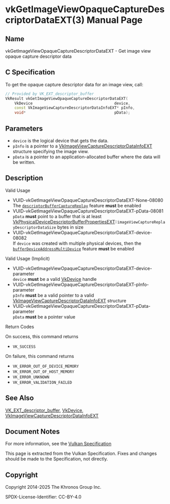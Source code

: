 # vkGetImageViewOpaqueCaptureDescriptorDataEXT(3) Manual Page

## Name

vkGetImageViewOpaqueCaptureDescriptorDataEXT - Get image view opaque capture descriptor data



## [](#_c_specification)C Specification

To get the opaque capture descriptor data for an image view, call:

```c++
// Provided by VK_EXT_descriptor_buffer
VkResult vkGetImageViewOpaqueCaptureDescriptorDataEXT(
    VkDevice                                    device,
    const VkImageViewCaptureDescriptorDataInfoEXT* pInfo,
    void*                                       pData);
```

## [](#_parameters)Parameters

- `device` is the logical device that gets the data.
- `pInfo` is a pointer to a [VkImageViewCaptureDescriptorDataInfoEXT](https://registry.khronos.org/vulkan/specs/latest/man/html/VkImageViewCaptureDescriptorDataInfoEXT.html) structure specifying the image view.
- `pData` is a pointer to an application-allocated buffer where the data will be written.

## [](#_description)Description

Valid Usage

- [](#VUID-vkGetImageViewOpaqueCaptureDescriptorDataEXT-None-08080)VUID-vkGetImageViewOpaqueCaptureDescriptorDataEXT-None-08080  
  The [`descriptorBufferCaptureReplay`](https://registry.khronos.org/vulkan/specs/latest/html/vkspec.html#features-descriptorBufferCaptureReplay) feature **must** be enabled
- [](#VUID-vkGetImageViewOpaqueCaptureDescriptorDataEXT-pData-08081)VUID-vkGetImageViewOpaqueCaptureDescriptorDataEXT-pData-08081  
  `pData` **must** point to a buffer that is at least [VkPhysicalDeviceDescriptorBufferPropertiesEXT](https://registry.khronos.org/vulkan/specs/latest/man/html/VkPhysicalDeviceDescriptorBufferPropertiesEXT.html)::`imageViewCaptureReplayDescriptorDataSize` bytes in size
- [](#VUID-vkGetImageViewOpaqueCaptureDescriptorDataEXT-device-08082)VUID-vkGetImageViewOpaqueCaptureDescriptorDataEXT-device-08082  
  If `device` was created with multiple physical devices, then the [`bufferDeviceAddressMultiDevice`](https://registry.khronos.org/vulkan/specs/latest/html/vkspec.html#features-bufferDeviceAddressMultiDevice) feature **must** be enabled

Valid Usage (Implicit)

- [](#VUID-vkGetImageViewOpaqueCaptureDescriptorDataEXT-device-parameter)VUID-vkGetImageViewOpaqueCaptureDescriptorDataEXT-device-parameter  
  `device` **must** be a valid [VkDevice](https://registry.khronos.org/vulkan/specs/latest/man/html/VkDevice.html) handle
- [](#VUID-vkGetImageViewOpaqueCaptureDescriptorDataEXT-pInfo-parameter)VUID-vkGetImageViewOpaqueCaptureDescriptorDataEXT-pInfo-parameter  
  `pInfo` **must** be a valid pointer to a valid [VkImageViewCaptureDescriptorDataInfoEXT](https://registry.khronos.org/vulkan/specs/latest/man/html/VkImageViewCaptureDescriptorDataInfoEXT.html) structure
- [](#VUID-vkGetImageViewOpaqueCaptureDescriptorDataEXT-pData-parameter)VUID-vkGetImageViewOpaqueCaptureDescriptorDataEXT-pData-parameter  
  `pData` **must** be a pointer value

Return Codes

On success, this command returns

- `VK_SUCCESS`

On failure, this command returns

- `VK_ERROR_OUT_OF_DEVICE_MEMORY`
- `VK_ERROR_OUT_OF_HOST_MEMORY`
- `VK_ERROR_UNKNOWN`
- `VK_ERROR_VALIDATION_FAILED`

## [](#_see_also)See Also

[VK\_EXT\_descriptor\_buffer](https://registry.khronos.org/vulkan/specs/latest/man/html/VK_EXT_descriptor_buffer.html), [VkDevice](https://registry.khronos.org/vulkan/specs/latest/man/html/VkDevice.html), [VkImageViewCaptureDescriptorDataInfoEXT](https://registry.khronos.org/vulkan/specs/latest/man/html/VkImageViewCaptureDescriptorDataInfoEXT.html)

## [](#_document_notes)Document Notes

For more information, see the [Vulkan Specification](https://registry.khronos.org/vulkan/specs/latest/html/vkspec.html#vkGetImageViewOpaqueCaptureDescriptorDataEXT)

This page is extracted from the Vulkan Specification. Fixes and changes should be made to the Specification, not directly.

## [](#_copyright)Copyright

Copyright 2014-2025 The Khronos Group Inc.

SPDX-License-Identifier: CC-BY-4.0